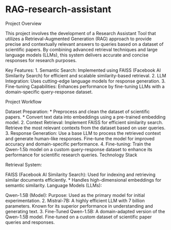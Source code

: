 # RAG-research-assistant

Project Overview

This project involves the development of a Research Assistant Tool that utilizes a Retrieval-Augmented Generation (RAG) approach to provide precise and contextually relevant answers to queries based on a dataset of scientific papers. By combining advanced retrieval techniques and large language models (LLMs), this system delivers accurate and concise responses for research purposes.

Key Features: 1. Semantic Search: Implemented using FAISS (Facebook AI Similarity Search) for efficient and scalable similarity-based retrieval. 2. LLM Integration: Uses cutting-edge language models for response generation. 3. Fine-tuning Capabilities: Enhances performance by fine-tuning LLMs with a domain-specific query-response dataset.

Project Workflow

Dataset Preparation: * Preprocess and clean the dataset of scientific papers. * Convert text data into embeddings using a pre-trained embedding model. 2. Context Retrieval:
Implement FAISS for efficient similarity search.
Retrieve the most relevant contexts from the dataset based on user queries. 3. Response Generation:
Use a base LLM to process the retrieved context and generate human-like responses.
Fine-tune the model for improved accuracy and domain-specific performance. 4. Fine-tuning:
Train the Qwen-1.5b model on a custom query-response dataset to enhance its performance for scientific research queries.
Technology Stack

Retrieval System:

FAISS (Facebook AI Similarity Search):
Used for indexing and retrieving similar documents efficiently. * Handles high-dimensional embeddings for semantic similarity.
Language Models (LLMs):

Qwen-1.5B (Model):
Purpose: Used as the primary model for initial experimentation. 2. Mistral-7B:
A highly efficient LLM with 7 billion parameters.
Known for its superior performance in understanding and generating text. 3. Fine-Tuned Qwen-1.5B:
A domain-adapted version of the Qwen-1.5B model.
Fine-tuned on a custom dataset of scientific paper queries and responses.
